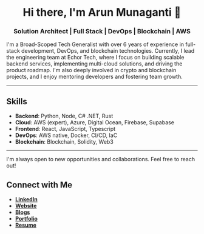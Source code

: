 <div align="center">

# Hi there, I'm Arun Munaganti 👋

### Solution Architect | Full Stack | DevOps | Blockchain | AWS

</div>

I'm a Broad-Scoped Tech Generalist with over 6 years of experience in full-stack development, DevOps, and blockchain technologies. Currently, I lead the engineering team at Echor Tech, where I focus on building scalable backend services, implementing multi-cloud solutions, and driving the product roadmap. I'm also deeply involved in crypto and blockchain projects, and I enjoy mentoring developers and fostering team growth.

---

## Skills

- **Backend**: Python, Node, C# .NET, Rust
- **Cloud**: AWS (expert), Azure, Digital Ocean, Firebase, Supabase
- **Frontend**: React, JavaScript, Typescript
- **DevOps**: AWS native, Docker, CI/CD, IaC
- **Blockchain**: Blockchain, Solidity, Web3

---

I'm always open to new opportunities and collaborations. Feel free to reach out!

## Connect with Me
- **[LinkedIn](https://www.linkedin.com/in/arunmunaganti)**
- **[Website](https://arunsai63.github.io/)**
- **[Blogs](https://arunsai63.github.io/blogs)**
- **[Portfolio](https://arunsai63.github.io/portfolio)**
- **[Resume](https://arunsai63.github.io/resume.pdf)**

